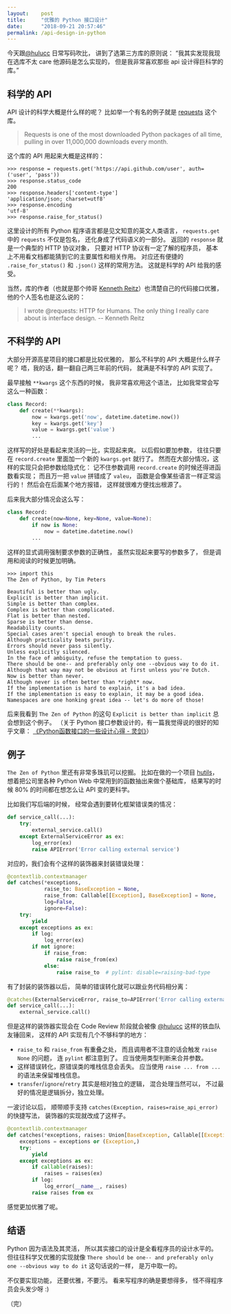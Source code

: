 ```yaml
---
layout:    post
title:     "优雅的 Python 接口设计"
date:      "2018-09-21 20:57:46"
permalink: /api-design-in-python
---
```


今天跟[@hulucc][hulucc] 日常写码吹比，
讲到了选第三方库的原则说：
“我其实发现我现在选库不太 care 他源码是怎么实现的，
但是我非常喜欢那些 api 设计得巨科学的库。”

<!--MORE-->


## 科学的 API

API 设计的科学大概是什么样的呢？
比如举一个有名的例子就是 [requests][requests] 这个库。

> Requests is one of the most downloaded Python packages of all time,
> pulling in over 11,000,000 downloads every month. 

这个库的 API 用起来大概是这样的：

```
>>> response = requests.get('https://api.github.com/user', auth=('user', 'pass'))
>>> response.status_code
200
>>> response.headers['content-type']
'application/json; charset=utf8'
>>> response.encoding
'utf-8'
>>> response.raise_for_status()
```

这里设计的所有 Python 程序语言都是见文知意的英文人类语言，
`requests.get` 中的 `requests` 不仅是包名，
还化身成了代码语义的一部分。
返回的 `response` 就是一个典型的 HTTP 协议对象，
只要对 HTTP 协议有一定了解的程序员，
基本上不用看文档都能猜到它的主要属性和相关作用。
对应还有便捷的 `.raise_for_status()` 和 `.json()` 这样的常用方法。
这就是科学的 API 给我的感受。

当然，库的作者（也就是那个帅哥 [Kenneth Reitz][kennethreitz]）也清楚自己的代码接口优雅，
他的个人签名也是这么说的：

> I wrote @requests: HTTP for Humans.
> The only thing I really care about is interface design.
>   -- Kenneth Reitz


## 不科学的 API

大部分开源高星项目的接口都是比较优雅的，
那么不科学的 API 大概是什么样子呢？
唔，我的话，翻一翻自己两三年前的代码，
就满是不科学的 API 实现了。

最早接触 `**kwargs` 这个东西的时候，
我非常喜欢用这个语法，
比如我常常会写这么一种函数：

```python
class Record:
    def create(**kwargs):
        now = kwargs.get('now', datetime.datetime.now())
        key = kwargs.get('key')
        value = kwargs.get('value')
        ...
```

这样写的好处是看起来灵活的一比，实现起来爽。
以后假如要加参数，
往往只要在 `record.create` 里面加一个新的 `kwargs.get` 就行了。
然而在大部分情况，这样的实现只会把参数给隐式化：
记不住参数调用 `record.create` 的时候还得进函数看实现；
而且万一把 `value` 拼错成了 `valeu`，
函数是会像某些语言一样正常运行的！
然后会在后面某个地方报错，
这样就很难方便找出根源了。

后来我大部分情况会这么写：

```python
class Record:
    def create(now=None, key=None, value=None):
        if now is None:
            now = datetime.datetime.now()
        ...
```

这样的显式调用强制要求参数的正确性，
虽然实现起来要写的参数多了，
但是调用和阅读的时候更加明确。

```
>>> import this
The Zen of Python, by Tim Peters

Beautiful is better than ugly.
Explicit is better than implicit.
Simple is better than complex.
Complex is better than complicated.
Flat is better than nested.
Sparse is better than dense.
Readability counts.
Special cases aren't special enough to break the rules.
Although practicality beats purity.
Errors should never pass silently.
Unless explicitly silenced.
In the face of ambiguity, refuse the temptation to guess.
There should be one-- and preferably only one --obvious way to do it.
Although that way may not be obvious at first unless you're Dutch.
Now is better than never.
Although never is often better than *right* now.
If the implementation is hard to explain, it's a bad idea.
If the implementation is easy to explain, it may be a good idea.
Namespaces are one honking great idea -- let's do more of those!
```

后来我看到 `The Zen of Python` 的这句 `Explicit is better than implicit` 总会想到这个例子。
（关于 Python 接口参数设计的，有一篇我觉得说的很好的知乎文章：
[《Python函数接口的一些设计心得 - 灵剑》][method-signature]）


## 例子

`The Zen of Python` 里还有非常多珠玑可以挖掘。
比如在做的一个项目 [hutils][hutils]，
想着把公司里各种 Python Web 中常用到的函数抽出来做个基础库，
结果写的时候 80% 的时间都在想怎么让 API 变的更科学。

比如我们写后端的时候，
经常会遇到要转化框架错误类的情况：

```python
def service_call(...):
    try:
        external_service.call()
    except ExternalServiceError as ex:
        log_error(ex)
        raise APIError('Error calling external service')
```

对应的，我们会有个这样的装饰器来封装错误处理：

```python
@contextlib.contextmanager
def catches(*exceptions,
            raise_to: BaseException = None,
            raise_from: Callable[[Exception], BaseException] = None,
            log=False,
            ignore=False):
    try:
        yield
    except exceptions as ex:
        if log:
            log_error(ex)
        if not ignore:
            if raise_from:
                raise raise_from(ex)
            else:
                raise raise_to  # pylint: disable=raising-bad-type
```

有了封装的装饰器以后，
简单的错误转化就可以跟业务代码相分离：

```python
@catches(ExternalServiceError, raise_to=APIError('Error calling external service'), log=True)
def service_call(...):
    external_service.call()
```

但是这样的装饰器实现会在 Code Review 阶段就会被像 [@hulucc][hulucc] 这样的铁血队友锤回来，
这样的 API 实现有几个不够科学的地方：
* `raise_to` 和 `raise_from` 有重叠之处，
  而且调用者不注意的话会触发 `raise None` 的问题，
  连 `pylint` 都注意到了。
  应当使用类型判断来合并参数。
* 这样错误转化，原错误类的堆栈信息会丢失。
  应当使用 `raise ... from ...` 的语法来保留堆栈信息。
* `transfer`/`ignore`/`retry` 其实是相对独立的逻辑，
  混合处理当然可以，
  不过最好的情况是逻辑拆分，独立处理。

一波讨论以后，
顺带顺手支持 `catches(Exception, raises=raise_api_error)` 的快捷写法，
装饰器的实现就改成了这样子。

```python
@contextlib.contextmanager
def catches(*exceptions, raises: Union[BaseException, Callable[[Exception], BaseException]], log=False):
    exceptions = exceptions or (Exception,)
    try:
        yield
    except exceptions as ex:
        if callable(raises):
            raises = raises(ex)
        if log:
            log_error(__name__, raises)
        raise raises from ex
```

感觉更加优雅了呢。


## 结语

Python 因为语法及其灵活，
所以其实接口的设计是全看程序员的设计水平的。
但往往科学又优雅的实现就像 `There should be one-- and preferably only one --obvious way to do it` 这句话说的一样，
是万中取一的。

不仅要实现功能，
还要优雅，不要污。
看来写程序的确是要想得多，
怪不得程序员会头发少呀 :)

（完）

[hulucc]: https://github.com/hulucc
[requests]: https://github.com/requests/requests
[kennethreitz]: https://github.com/kennethreitz
[method-signature]: https://zhuanlan.zhihu.com/p/25017419
[hutils]: https://github.com/zaihui/hutils
